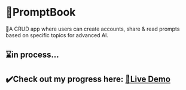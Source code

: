 # 🤖PromptBook

🦾A CRUD app where users can create accounts, share & read prompts based on specific topics for advanced AI.

## ⌛in process...

## ✔️Check out my progress here: [🔗Live Demo](https://promptbook-webapp.netlify.app/)


